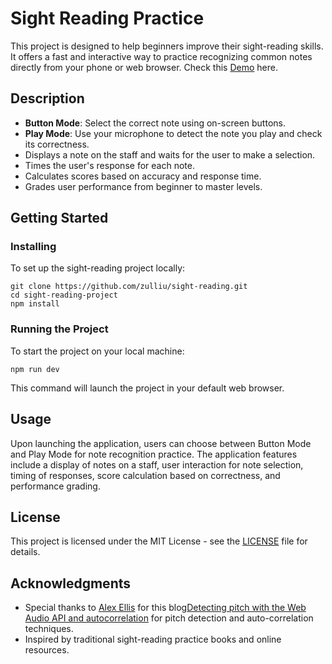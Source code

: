 # Sight Reading Practice

This project is designed to help beginners improve their sight-reading skills. It offers a fast and interactive way to practice recognizing common notes directly from your phone or web browser. Check this [Demo](http://ec2-13-52-185-193.us-west-1.compute.amazonaws.com:3156/) here.

## Description

- **Button Mode**: Select the correct note using on-screen buttons.
- **Play Mode**: Use your microphone to detect the note you play and check its correctness.
- Displays a note on the staff and waits for the user to make a selection.
- Times the user's response for each note.
- Calculates scores based on accuracy and response time.
- Grades user performance from beginner to master levels.

## Getting Started

### Installing

To set up the sight-reading project locally:

```
git clone https://github.com/zulliu/sight-reading.git
cd sight-reading-project
npm install
```

### Running the Project

To start the project on your local machine:

```
npm run dev
```

This command will launch the project in your default web browser.

## Usage

Upon launching the application, users can choose between Button Mode and Play Mode for note recognition practice. The application features include a display of notes on a staff, user interaction for note selection, timing of responses, score calculation based on correctness, and performance grading.

## License

This project is licensed under the MIT License - see the [LICENSE](LICENSE.txt) file for details.

## Acknowledgments

- Special thanks to [Alex Ellis](https://alexanderell.is/) for this blog[Detecting pitch with the Web Audio API and autocorrelation](https://alexanderell.is/posts/tuner/) for pitch detection and auto-correlation techniques.
- Inspired by traditional sight-reading practice books and online resources.
